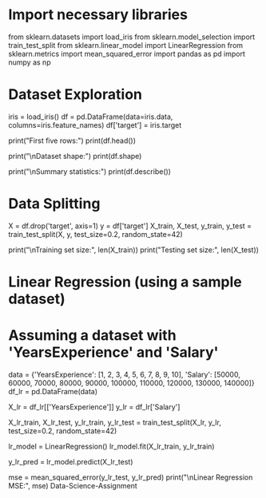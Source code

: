 # Import necessary libraries
from sklearn.datasets import load_iris
from sklearn.model_selection import train_test_split
from sklearn.linear_model import LinearRegression
from sklearn.metrics import mean_squared_error
import pandas as pd
import numpy as np

# Dataset Exploration
iris = load_iris()
df = pd.DataFrame(data=iris.data, columns=iris.feature_names)
df['target'] = iris.target

print("First five rows:")
print(df.head())

print("\nDataset shape:")
print(df.shape)

print("\nSummary statistics:")
print(df.describe())

# Data Splitting
X = df.drop('target', axis=1)
y = df['target']
X_train, X_test, y_train, y_test = train_test_split(X, y, test_size=0.2, random_state=42)

print("\nTraining set size:", len(X_train))
print("Testing set size:", len(X_test))

# Linear Regression (using a sample dataset)
# Assuming a dataset with 'YearsExperience' and 'Salary'
data = {'YearsExperience': [1, 2, 3, 4, 5, 6, 7, 8, 9, 10],
        'Salary': [50000, 60000, 70000, 80000, 90000, 100000, 110000, 120000, 130000, 140000]}
df_lr = pd.DataFrame(data)

X_lr = df_lr[['YearsExperience']]
y_lr = df_lr['Salary']

X_lr_train, X_lr_test, y_lr_train, y_lr_test = train_test_split(X_lr, y_lr, test_size=0.2, random_state=42)

lr_model = LinearRegression()
lr_model.fit(X_lr_train, y_lr_train)

y_lr_pred = lr_model.predict(X_lr_test)

mse = mean_squared_error(y_lr_test, y_lr_pred)
print("\nLinear Regression MSE:", mse)
 Data-Science-Assignment
